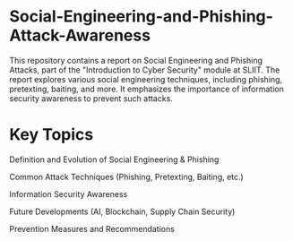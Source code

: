 # Social-Engineering-and-Phishing-Attack-Awareness
This repository contains a report on Social Engineering and Phishing Attacks, part of the "Introduction to Cyber Security" module at SLIIT. The report explores various social engineering techniques, including phishing, pretexting, baiting, and more. It emphasizes the importance of information security awareness to prevent such attacks.

# Key Topics
  Definition and Evolution of Social Engineering & Phishing 

 Common Attack Techniques (Phishing, Pretexting, Baiting, etc.)
 
  Information Security Awareness
  
  Future Developments (AI, Blockchain, Supply Chain Security)
  
  Prevention Measures and Recommendations
